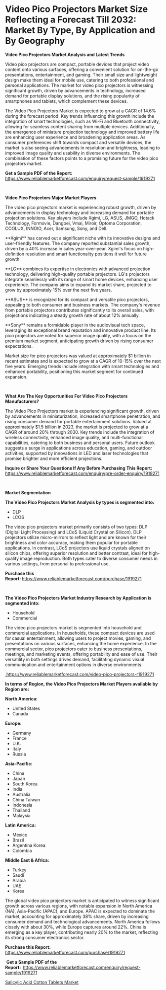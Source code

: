<p><h1>Video Pico Projectors Market Size Reflecting a Forecast Till 2032: Market By Type, By Application and By Geography</h1></p><p><strong>Video Pico Projectors Market Analysis and Latest Trends</strong></p>
<p><p>Video pico projectors are compact, portable devices that project video content onto various surfaces, offering a convenient solution for on-the-go presentations, entertainment, and gaming. Their small size and lightweight design make them ideal for mobile use, catering to both professional and personal applications. The market for video pico projectors is witnessing significant growth, driven by advancements in technology, increased demand for portable display solutions, and the rising popularity of smartphones and tablets, which complement these devices.</p><p>The Video Pico Projectors Market is expected to grow at a CAGR of 14.6% during the forecast period. Key trends influencing this growth include the integration of smart technologies, such as Wi-Fi and Bluetooth connectivity, allowing for seamless content sharing from multiple devices. Additionally, the emergence of miniature projection technology and improved battery life are enhancing user experience and broadening application areas. As consumer preferences shift towards compact and versatile devices, the market is also seeing advancements in resolution and brightness, leading to improved image quality and usability in diverse environments. The combination of these factors points to a promising future for the video pico projectors market.</p></p>
<p><strong>Get a Sample PDF of the Report:&nbsp;</strong> <a href="https://www.reliablemarketforecast.com/enquiry/request-sample/1919271?utm_campaign=2876&utm_medium=2&utm_source=Github&utm_content=ia&utm_term=06042025&utm_id=video-pico-projectors">https://www.reliablemarketforecast.com/enquiry/request-sample/1919271</a></p>
<p>&nbsp;</p>
<p><strong>Video Pico Projectors Major Market Players</strong></p>
<p><p>The video pico projectors market is experiencing robust growth, driven by advancements in display technology and increasing demand for portable projection solutions. Key players include Xgimi, LG, ASUS, JMGO, Hotack Technology, Formovie, Dangbei, Vmai, Miroir, Optoma Corporation, COOLUX, INNOIO, Acer, Samsung, Sony, and Dell. </p><p>**Xgimi** has carved out a significant niche with its innovative designs and user-friendly features. The company reported substantial sales growth, driven by a 40% increase in sales year-over-year. Xgimi's focus on high-definition resolution and smart functionality positions it well for future growth.</p><p>**LG** combines its expertise in electronics with advanced projection technology, delivering high-quality portable projectors. LG's projectors integrate seamlessly with its range of smart home devices, enhancing user experience. The company aims to expand its market share, projected to grow by approximately 15% over the next five years.</p><p>**ASUS** is recognized for its compact and versatile pico projectors, appealing to both consumer and business markets. The company's revenue from portable projectors contributes significantly to its overall sales, with projections indicating a steady growth rate of about 12% annually.</p><p>**Sony** remains a formidable player in the audiovisual tech space, leveraging its exceptional brand reputation and innovative product line. Its pico projectors are noted for superior image quality, with a focus on the premium market segment, anticipating growth driven by rising consumer expectations.</p><p>Market size for pico projectors was valued at approximately $1 billion in recent estimates and is expected to grow at a CAGR of 10-15% over the next five years. Emerging trends include integration with smart technologies and enhanced portability, positioning this market segment for continued expansion.</p></p>
<p>&nbsp;</p>
<p><strong>What Are The Key Opportunities For Video Pico Projectors Manufacturers?</strong></p>
<p><p>The Video Pico Projectors market is experiencing significant growth, driven by advancements in miniaturization, increased smartphone penetration, and rising consumer demand for portable entertainment solutions. Valued at approximately $1.5 billion in 2023, the market is projected to grow at a CAGR of around 20% through 2030. Key trends include the integration of wireless connectivity, enhanced image quality, and multi-functional capabilities, catering to both business and personal users. Future outlook suggests a surge in applications across education, gaming, and outdoor activities, supported by innovations in LED and laser technologies that promise brighter and more efficient projections.</p></p>
<p><strong>Inquire or Share Your Questions If Any Before Purchasing This Report:</strong> <a href="https://www.reliablemarketforecast.com/enquiry/pre-order-enquiry/1919271?utm_campaign=2876&utm_medium=2&utm_source=Github&utm_content=ia&utm_term=06042025&utm_id=video-pico-projectors">https://www.reliablemarketforecast.com/enquiry/pre-order-enquiry/1919271</a></p>
<p>&nbsp;</p>
<p><strong>Market Segmentation</strong></p>
<p><strong>The Video Pico Projectors Market Analysis by types is segmented into:</strong></p>
<p><ul><li>DLP</li><li>LCOS</li></ul></p>
<p><p>The video pico projectors market primarily consists of two types: DLP (Digital Light Processing) and LCoS (Liquid Crystal on Silicon). DLP projectors utilize micro-mirrors to reflect light and are known for their brightness and color accuracy, making them popular for portable applications. In contrast, LCoS projectors use liquid crystals aligned on silicon chips, offering superior resolution and better contrast, ideal for high-quality image reproduction. Both types cater to diverse consumer needs in various settings, from personal to professional use.</p></p>
<p><strong>Purchase this Report:&nbsp;</strong><a href="https://www.reliablemarketforecast.com/purchase/1919271?utm_campaign=2876&utm_medium=2&utm_source=Github&utm_content=ia&utm_term=06042025&utm_id=video-pico-projectors">https://www.reliablemarketforecast.com/purchase/1919271</a></p>
<p>&nbsp;</p>
<p><strong>The Video Pico Projectors Market Industry Research by Application is segmented into:</strong></p>
<p><ul><li>Household</li><li>Commercial</li></ul></p>
<p><p>The video pico projectors market is segmented into household and commercial applications. In households, these compact devices are used for casual entertainment, allowing users to project movies, gaming, and presentations on various surfaces, enhancing the home experience. In the commercial sector, pico projectors cater to business presentations, meetings, and marketing events, offering portability and ease of use. Their versatility in both settings drives demand, facilitating dynamic visual communication and entertainment options in diverse environments.</p></p>
<p><a href="https://www.reliablemarketforecast.com/video-pico-projectors-r1919271?utm_campaign=2876&utm_medium=2&utm_source=Github&utm_content=ia&utm_term=06042025&utm_id=video-pico-projectors">&nbsp;https://www.reliablemarketforecast.com/video-pico-projectors-r1919271</a></p>
<p><strong>In terms of Region, the Video Pico Projectors Market Players available by Region are:</strong></p>
<p>
    <p> <strong> North America: </strong>
        <ul>
            <li>United States</li>
            <li>Canada</li>
        </ul>
        </p> 
    <p> <strong> Europe: </strong>
        <ul>
            <li>Germany</li>
            <li>France</li>
            <li>U.K.</li>
            <li>Italy</li>
            <li>Russia</li>
        </ul>
        </p> 
    <p> <strong> Asia-Pacific: </strong>
        <ul>
            <li>China</li>
            <li>Japan</li>
            <li>South Korea</li>
            <li>India</li>
            <li>Australia</li>
            <li>China Taiwan</li>
            <li>Indonesia</li>
            <li>Thailand</li>
            <li>Malaysia</li>
        </ul>
        </p> 
    <p> <strong> Latin America: </strong>
        <ul>
            <li>Mexico</li>
            <li>Brazil</li>
            <li>Argentina Korea</li>
            <li>Colombia</li>
        </ul>
        </p> 
    <p> <strong> Middle East & Africa: </strong>
        <ul>
            <li>Turkey</li>
            <li>Saudi</li>
            <li>Arabia</li>
            <li>UAE</li>
            <li>Korea</li>
        </ul>
    </p>
    </p>
<p><p>The global video pico projectors market is anticipated to witness significant growth across various regions, with notable expansion in North America (NA), Asia-Pacific (APAC), and Europe. APAC is expected to dominate the market, accounting for approximately 38% share, driven by increasing consumer demand and technological advancements. North America follows closely with about 30%, while Europe captures around 22%. China is emerging as a key player, contributing nearly 20% to the market, reflecting its strong consumer electronics sector.</p></p>
<p><strong>Purchase this Report: </strong><a href="https://www.reliablemarketforecast.com/purchase/1919271?utm_campaign=2876&utm_medium=2&utm_source=Github&utm_content=ia&utm_term=06042025&utm_id=video-pico-projectors">https://www.reliablemarketforecast.com/purchase/1919271</a></p>
<p>&nbsp;<strong>Get a Sample PDF of the Report:&nbsp;&nbsp;</strong><a href="https://www.reliablemarketforecast.com/enquiry/request-sample/1919271?utm_campaign=2876&utm_medium=2&utm_source=Github&utm_content=ia&utm_term=06042025&utm_id=video-pico-projectors">https://www.reliablemarketforecast.com/enquiry/request-sample/1919271</a></p>
<p><strong></strong></p>
<p><p><a href="https://github.com/penglatilles/Market-Research-Report-List-1/blob/main/salicylic-acid-cotton-tablets-market.md?utm_campaign=2876&utm_medium=2&utm_source=Github&utm_content=ia&utm_term=06042025&utm_id=video-pico-projectors">Salicylic Acid Cotton Tablets Market</a></p></p>